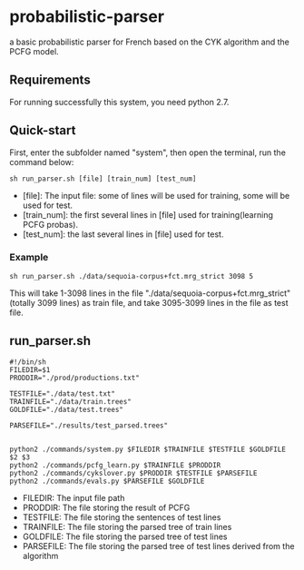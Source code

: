 # probabilistic-parser
a basic probabilistic parser for French based on the CYK algorithm and the PCFG model.

## Requirements
For running successfully this system, you need python 2.7.

## Quick-start
First, enter the subfolder named "system", then open the terminal, run the command below:

```
sh run_parser.sh [file] [train_num] [test_num]
```
* [file]: The input file: some of lines will be used for training, some will be used for test.
* [train_num]: the first several lines in [file] used for training(learning PCFG probas).
* [test_num]: the last several lines in [file] used for test.

### Example
```
sh run_parser.sh ./data/sequoia-corpus+fct.mrg_strict 3098 5
```
This will take 1-3098 lines in the file "./data/sequoia-corpus+fct.mrg_strict"(totally 3099 lines) as train file, and take 3095-3099 lines in the file as test file.

## run_parser.sh

```
#!/bin/sh
FILEDIR=$1
PRODDIR="./prod/productions.txt"

TESTFILE="./data/test.txt"
TRAINFILE="./data/train.trees"
GOLDFILE="./data/test.trees"

PARSEFILE="./results/test_parsed.trees"


python2 ./commands/system.py $FILEDIR $TRAINFILE $TESTFILE $GOLDFILE $2 $3
python2 ./commands/pcfg_learn.py $TRAINFILE $PRODDIR
python2 ./commands/cykslover.py $PRODDIR $TESTFILE $PARSEFILE
python2 ./commands/evals.py $PARSEFILE $GOLDFILE
```


* FILEDIR: The input file path
* PRODDIR: The file storing the result of PCFG
* TESTFILE: The file storing the sentences of test lines
* TRAINFILE: The file storing the parsed tree of train lines
* GOLDFILE: The file storing the parsed tree of test lines
* PARSEFILE: The file storing the parsed tree of test lines derived from the algorithm


